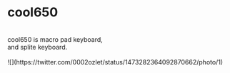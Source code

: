 # cool650

<br>
cool650 is macro pad keyboard,
<br>
and splite keyboard.
<br>
<br>
![](https://twitter.com/0002ozlet/status/1473282364092870662/photo/1)

